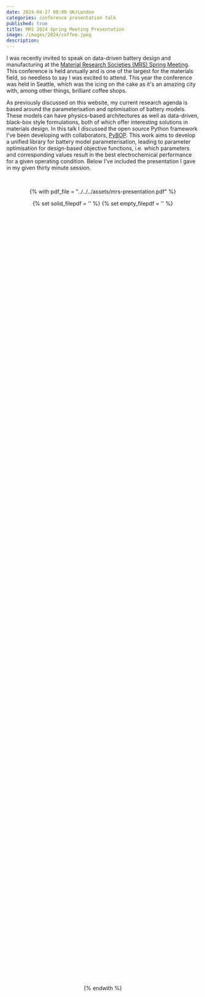 ```yaml
---
date: 2024-04-27 00:00 UK/London
categories: conference presentation talk
published: true
title: MRS 2024 Spring Meeting Presentation
image: /images/2024/coffee.jpeg
description: 
---
```


I was recently invited to speak on data-driven battery design and manufacturing at the [Material Research Societies (MRS) Spring Meeting](https://www.mrs.org/meetings-events/spring-meetings-exhibits/2024-mrs-spring-meeting). This conference is held annually and is one of the largest for the materials field, so needless to say I was excited to attend. This year the conference was held in Seattle, which was the icing on the cake as it's an amazing city with, among other things, brilliant coffee shops. 

As previously discussed on this website, my current research agenda is based around the parameterisation and optimisation of battery models. These models can have physics-based architectures as well as data-driven, black-box style formulations, both of which offer interesting solutions in materials design. In this talk I discussed the open source Python framework I've been developing with collaborators, [PyBOP](https://github.com/pybop-team/PyBOP). This work aims to develop a unified library for battery model parameterisation, leading to parameter optimisation for design-based objective functions, i.e. which parameters and corresponding values result in the best electrochemical performance for a given operating condition. Below I've included the presentation I gave in my given thirty minute session. 

<!-- vertical space -->
<br>

<!-- centered: -->
<div style="text-align:center; width: 100%; height: 100%;">

<!-- solution from: https://stackoverflow.com/a/69276900 -->
{% with pdf_file = "../../../assets/mrs-presentation.pdf" %}

{% set solid_filepdf = '<i class="fas fa-file-pdf"></i>' %}
{% set empty_filepdf = '<i class="far fa-file-pdf"></i>' %}

<object data="{{ pdf_file }}#zoom=90" type="application/pdf" style="width: 80%; height: 50vh;">
    <embed src="{{ pdf_file }}#zoom=90" type="application/pdf" style="width: 80%; height: 50vh;"/>
</object>

{% endwith %}

<br>